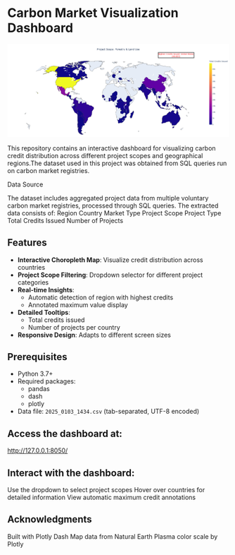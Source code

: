 #  Carbon Market Visualization Dashboard

![Dashboard Screenshot](https://github.com/ankita-karki/carbon-market/blob/main/output%20map/Forestry&Landuse.png?raw=true)

This repository contains an interactive dashboard for visualizing carbon credit distribution across different project scopes and geographical regions.The dataset used in this project was obtained from SQL queries run on carbon market registries.

Data Source

The dataset includes aggregated project data from multiple voluntary carbon market registries, processed through SQL queries. The extracted data consists of:
Region
Country
Market Type
Project Scope
Project Type
Total Credits Issued
Number of Projects

## Features

- **Interactive Choropleth Map**: Visualize credit distribution across countries
- **Project Scope Filtering**: Dropdown selector for different project categories
- **Real-time Insights**:
  - Automatic detection of region with highest credits
  - Annotated maximum value display
- **Detailed Tooltips**: 
  - Total credits issued
  - Number of projects per country
- **Responsive Design**: Adapts to different screen sizes

## Prerequisites

- Python 3.7+
- Required packages:
  - pandas
  - dash
  - plotly
- Data file: `2025_0103_1434.csv` (tab-separated, UTF-8 encoded)


## Access the dashboard at:
http://127.0.0.1:8050/


## Interact with the dashboard:
Use the dropdown to select project scopes
Hover over countries for detailed information
View automatic maximum credit annotations

## Acknowledgments
Built with Plotly Dash
Map data from Natural Earth
Plasma color scale by Plotly
